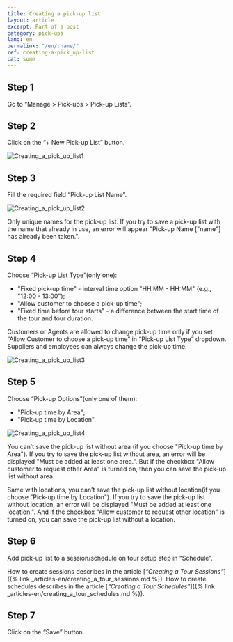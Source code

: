 ```yaml
---
title: Creating a pick-up list
layout: article
excerpt: Part of a post
category: pick-ups
lang: en
permalink: "/en/:name/"
ref: creating-a-pick_up-list
cat: some
---
```


## **Step 1**

Go to “Manage > Pick-ups > Pick-up Lists”.

## **Step 2**

Click on the “+ New Pick-up List” button.

![Creating_a_pick_up_list1](/assets/images/creating_a_pick_up_list1.png)

## **Step 3**

Fill the required field “Pick-up List Name”.

![Creating_a_pick_up_list2](/assets/images/creating_a_pick_up_list2.png)

Only unique names for the pick-up list. If you try to save a pick-up list with the name that already in use, an error will appear "Pick-up Name ["name"] has already been taken.".

## **Step 4**

Choose “Pick-up List Type”(only one):
- "Fixed pick-up time" - interval time option "НН:ММ - НН:ММ" (e.g., "12:00 - 13:00");
- "Allow customer to choose a pick-up time"; 
- "Fixed time before tour starts" - a difference between the start time of the tour and tour duration.

Customers or Agents are allowed to change pick-up time only if you set “Allow Customer to choose a pick-up time” in “Pick-up List Type” dropdown. Suppliers and employees can always change the pick-up time.

![Creating_a_pick_up_list3](/assets/images/creating_a_pick_up_list3.png)

## **Step 5**

Choose “Pick-up Options”(only one of them):
- "Pick-up time by Area";
- "Pick-up time by Location".

![Creating_a_pick_up_list4](/assets/images/creating_a_pick_up_list4.png)

You can’t save the pick-up list without area (if you choose "Pick-up time by Area"). If you try to save the pick-up list without area, an error will be displayed "Must be added at least one area.". But if the checkbox "Allow customer to request other Area" is turned on, then you can save the pick-up list without area. 

Same with locations, you can’t save the pick-up list without location(if you choose "Pick-up time by Location"). If you try to save the pick-up list without location, an error will be displayed "Must be added at least one location.". And if the checkbox "Allow customer to request other location" is turned on, you can save the pick-up list without a location.

## **Step 6**

Add pick-up list to a session/schedule on tour setup step in “Schedule”.

How to create sessions describes in the article [*“Creating a Tour Sessions”*]({% link _articles-en/creating_a_tour_sessions.md %}). How to create schedules describes in the article [*“Creating a Tour Schedules”*]({% link _articles-en/creating_a_tour_schedules.md %}).

## **Step 7**

Click on the “Save” button.
